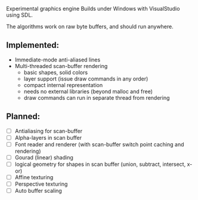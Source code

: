 Experimental graphics engine
Builds under Windows with VisualStudio using SDL.

The algorithms work on raw byte buffers, and should run anywhere.

Implemented:
------------
* Immediate-mode anti-aliased lines
* Multi-threaded scan-buffer rendering
    - basic shapes, solid colors
    - layer support (issue draw commands in any order)
    - compact internal representation
    - needs no external libraries (beyond malloc and free)
    - draw commands can run in separate thread from rendering

Planned:
--------
* [ ] Antialiasing for scan-buffer
* [ ] Alpha-layers in scan buffer
* [ ] Font reader and renderer (with scan-buffer switch point caching and rendering)
* [ ] Gourad (linear) shading
* [ ] logical geometry for shapes in scan buffer (union, subtract, intersect, x-or)
* [ ] Affine texturing
* [ ] Perspective texturing
* [ ] Auto buffer scaling